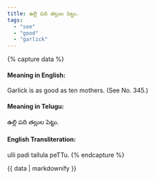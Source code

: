 ```yaml
---
title: ఉల్లి పది తల్లుల పెట్టు.
tags:
  - "see"
  - "good"
  - "garlick"
---
```


{% capture data %}
#### Meaning in English:
Garlick is as good as ten mothers.
(See No. 345.)

#### Meaning in Telugu:
ఉల్లి పది తల్లుల పెట్టు.

#### English Transliteration:
ulli padi tallula peTTu.
{% endcapture %}

<div class="notice">{{ data | markdownify }}</div>

